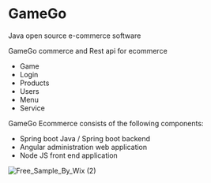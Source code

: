 # GameGo
Java open source e-commerce software

GameGo commerce and Rest api for ecommerce

- Game
- Login
- Products
- Users
- Menu
- Service

GameGo Ecommerce consists of the following components:

- Spring boot Java / Spring boot backend
- Angular administration web application
- Node JS front end application


![Free_Sample_By_Wix (2)](https://user-images.githubusercontent.com/99148885/176082439-1fa8b817-be75-4e60-a6cf-5934eff5782c.jpg)
